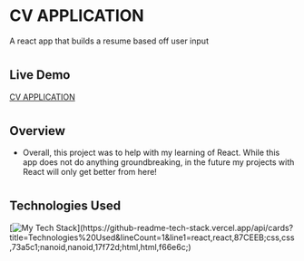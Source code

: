 # CV APPLICATION

A react app that builds a resume based off user input

#

## Live Demo

[CV APPLICATION]()

#

## Overview

- Overall, this project was to help with my learning of React. While this app does not do anything groundbreaking, in the future my projects with React will only get better from here!

#

## Technologies Used

[![My Tech Stack](https://github-readme-tech-stack.vercel.app/api/cards?title=Technologies%20Used&lineCount=1&line1=react,react,87CEEB;css,css,73a5c1;nanoid,nanoid,17f72d;html,html,f66e6c;)](https://github-readme-tech-stack.vercel.app/api/cards?title=Technologies%20Used&lineCount=1&line1=react,react,87CEEB;css,css,73a5c1;nanoid,nanoid,17f72d;html,html,f66e6c;)
